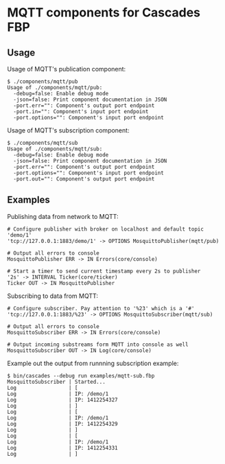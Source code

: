 # MQTT components for Cascades FBP

## Usage

Usage of MQTT's publication component:

```
$ ./components/mqtt/pub
Usage of ./components/mqtt/pub:
  -debug=false: Enable debug mode
  -json=false: Print component documentation in JSON
  -port.err="": Component's output port endpoint
  -port.in="": Component's input port endpoint
  -port.options="": Component's input port endpoint
```

Usage of MQTT's subscription component:

```
$ ./components/mqtt/sub
Usage of ./components/mqtt/sub:
  -debug=false: Enable debug mode
  -json=false: Print component documentation in JSON
  -port.err="": Component's output port endpoint
  -port.options="": Component's input port endpoint
  -port.out="": Component's output port endpoint
```

## Examples

Publishing data from network to MQTT:

```
# Configure publisher with broker on localhost and default topic 'demo/1'
'tcp://127.0.0.1:1883/demo/1' -> OPTIONS MosquittoPublisher(mqtt/pub)

# Output all errors to console
MosquittoPublisher ERR -> IN Errors(core/console)

# Start a timer to send current timestamp every 2s to publisher
'2s' -> INTERVAL Ticker(core/ticker)
Ticker OUT -> IN MosquittoPublisher
```

Subscribing to data from MQTT:

```
# Configure subscriber. Pay attention to '%23' which is a '#'
'tcp://127.0.0.1:1883/%23' -> OPTIONS MosquittoSubscriber(mqtt/sub)

# Output all errors to console
MosquittoSubscriber ERR -> IN Errors(core/console)

# Output incoming substreams form MQTT into console as well
MosquittoSubscriber OUT -> IN Log(core/console)
```

Example out the output from runnning subscription example:

```
$ bin/cascades --debug run examples/mqtt-sub.fbp
MosquittoSubscriber | Started...
Log                 | [
Log                 | IP: /demo/1
Log                 | IP: 1412254327
Log                 | ]
Log                 | [
Log                 | IP: /demo/1
Log                 | IP: 1412254329
Log                 | ]
Log                 | [
Log                 | IP: /demo/1
Log                 | IP: 1412254331
Log                 | ]
```